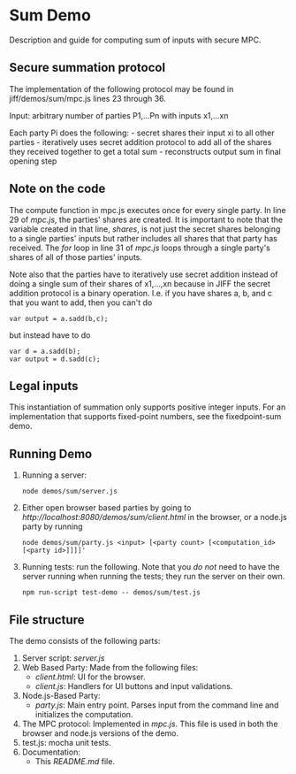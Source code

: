 # Sum Demo

Description and guide for computing sum of inputs with secure MPC.

## Secure summation protocol 

The implementation of the following protocol may be found in jiff/demos/sum/mpc.js lines 23 through 36.

Input: arbitrary number of parties P1,...Pn with inputs x1,...xn

Each party Pi does the following:
    - secret shares their input xi to all other parties
    - iteratively uses secret addition protocol to add all of the shares they received together to get a total sum
    - reconstructs output sum in final opening step

## Note on the code

The compute function in mpc.js executes once for every single party. In line 29 of *mpc.js*, the parties' shares are 
created. It is important to note that the variable created in that line, *shares*, is not just the secret shares belonging
to a single parties' inputs but rather includes all shares that that party has received. The *for* loop in line 31 of *mpc.js* loops
 through a single party's shares of all of those parties' inputs.
 
Note also that the parties have to iteratively use secret addition instead of doing a single sum of their shares of x1,...,xn
because in JIFF the secret addition protocol is a binary operation. I.e. if you have shares a, b, and c that you want to
add, then you can't do
```
var output = a.sadd(b,c);
```
but instead have to do 
```
var d = a.sadd(b);
var output = d.sadd(c);
```
 
## Legal inputs

This instantiation of summation only supports positive integer inputs. For an implementation that supports fixed-point 
numbers, see the fixedpoint-sum demo. 

## Running Demo
1. Running a server:
    ```shell
    node demos/sum/server.js
    ```

2. Either open browser based parties by going to *http://localhost:8080/demos/sum/client.html* in the browser, or a node.js party by running 
    ```shell
    node demos/sum/party.js <input> [<party count> [<computation_id> [<party id>]]]]'
    ```

3. Running tests: run the following. Note that you *do not* need to have the server running when running the tests; they run the server on their own.
    ```shell
    npm run-script test-demo -- demos/sum/test.js
    ```
## File structure
The demo consists of the following parts:
1. Server script: *server.js*
2. Web Based Party: Made from the following files:
    * *client.html*: UI for the browser.
    * *client.js*: Handlers for UI buttons and input validations.
3. Node.js-Based Party: 
    * *party.js*: Main entry point. Parses input from the command line and initializes the computation.
4. The MPC protocol: Implemented in *mpc.js*. This file is used in both the browser and node.js versions of the demo.
5. test.js: mocha unit tests.
6. Documentation:
    * This *README.md* file.

